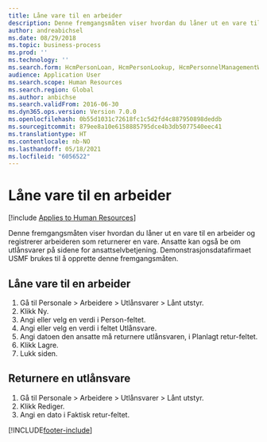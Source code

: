 ```yaml
---
title: Låne vare til en arbeider
description: Denne fremgangsmåten viser hvordan du låner ut en vare til en arbeider og registrerer arbeideren som returnerer en vare.
author: andreabichsel
ms.date: 08/29/2018
ms.topic: business-process
ms.prod: ''
ms.technology: ''
ms.search.form: HcmPersonLoan, HcmPersonLookup, HcmPersonnelManagementWorkspace
audience: Application User
ms.search.scope: Human Resources
ms.search.region: Global
ms.author: anbichse
ms.search.validFrom: 2016-06-30
ms.dyn365.ops.version: Version 7.0.0
ms.openlocfilehash: 0b55d1031c72618fc1c5d2fd4c887950898deddb
ms.sourcegitcommit: 879ee8a10e6158885795dce4b3db5077540eec41
ms.translationtype: HT
ms.contentlocale: nb-NO
ms.lasthandoff: 05/18/2021
ms.locfileid: "6056522"
---
```

# <a name="loan-item-to-a-worker"></a>Låne vare til en arbeider

[!include [Applies to Human Resources](../includes/applies-to-hr.md)]



Denne fremgangsmåten viser hvordan du låner ut en vare til en arbeider og registrerer arbeideren som returnerer en vare. Ansatte kan også be om utlånsvarer på sidene for ansattselvbetjening. Demonstrasjonsdatafirmaet USMF brukes til å opprette denne fremgangsmåten.


## <a name="loan-item-to-a-worker"></a>Låne vare til en arbeider
1. Gå til Personale > Arbeidere > Utlånsvarer > Lånt utstyr.
2. Klikk Ny.
3. Angi eller velg en verdi i Person-feltet.
4. Angi eller velg en verdi i feltet Utlånsvare.
5. Angi datoen den ansatte må returnere utlånsvaren, i Planlagt retur-feltet.
6. Klikk Lagre.
7. Lukk siden.

## <a name="return-a-loan-item"></a>Returnere en utlånsvare
1. Gå til Personale > Arbeidere > Utlånsvarer > Lånt utstyr.
2. Klikk Rediger.
3. Angi en dato i Faktisk retur-feltet.



[!INCLUDE[footer-include](../includes/footer-banner.md)]